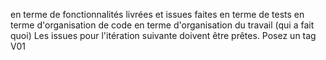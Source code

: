 en terme de fonctionnalités livrées et issues faites
en terme de tests
en terme d'organisation de code
en terme d'organisation du travail (qui a fait quoi)
Les issues pour l'itération suivante doivent être prêtes.
Posez un tag V01